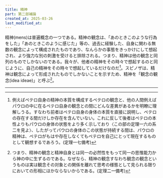 ```yaml
---
title: 精神
part: 第二部補論
created_at: 2025-03-26
last_modified_at: 
---
```


精神(mens)は普遍概念の一つである。精神の観念は、「あのときこのような行為をした」「あのときこのように感じた」等の、過去に経験した、自身に関わる無数の観念によって構成されたものであり、なんらかの事態をきっかけにして想起され、より強力な別の刺激を受けると排除される。つまり、精神は他の観念と同列のものでしかないのである。我々が、他者の精神をその時々で想起するのと同じように、自己の精神をその時々で想起しているだけなのだ[^ref1]。スピノザは、精神は観念によって形成されたものでしかないことを示すため、精神を「観念の観念(idea ideae)」と呼ぶ[^ref2]。

[^ref1]:例えばペテロ自身の精神の本質を構成するペテロの観念と、他の人間例えばパウロの中に在るペテロ自身の観念との間にどんな差異があるかを明瞭に理解しうる。すなわち前者はペテロ自身の身体の本質を直接に説明し、ペテロの存在する間だけしか存在を含んでいない。これに反して後者はペテロの本性よりもパウロの身体の状態をより多く示しており〈この部の定理一六の系二を見よ〉、したがってパウロの身体のこの状態が持続する間は、パウロの精神は、ペテロがもはや存在しなくてもペテロを自己にとって現在するものとして観想するであろう。(定理一七備考)

[^ref2]:つまり、精神の観念と精神自身とは同一の必然性をもって同一の思惟能力から神の中に生ずるのである。なぜなら、精神の観念すなわち観念の観念というものは実は観念その対象との関係を離れて思考の様態として見られる限りにおいての形相にほかならないからである。(定理二一備考)

---
